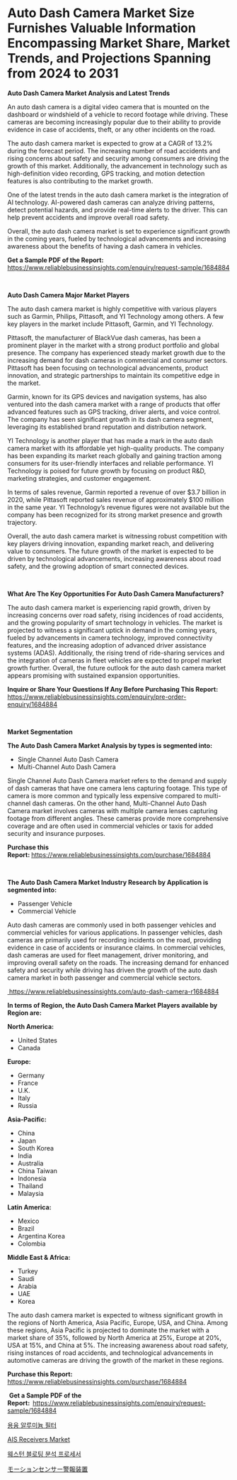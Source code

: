 <p><h1>Auto Dash Camera Market Size Furnishes Valuable Information Encompassing Market Share, Market Trends, and Projections Spanning from 2024 to 2031</h1></p><p><strong>Auto Dash Camera Market Analysis and Latest Trends</strong></p>
<p><p>An auto dash camera is a digital video camera that is mounted on the dashboard or windshield of a vehicle to record footage while driving. These cameras are becoming increasingly popular due to their ability to provide evidence in case of accidents, theft, or any other incidents on the road.</p><p>The auto dash camera market is expected to grow at a CAGR of 13.2% during the forecast period. The increasing number of road accidents and rising concerns about safety and security among consumers are driving the growth of this market. Additionally, the advancement in technology such as high-definition video recording, GPS tracking, and motion detection features is also contributing to the market growth.</p><p>One of the latest trends in the auto dash camera market is the integration of AI technology. AI-powered dash cameras can analyze driving patterns, detect potential hazards, and provide real-time alerts to the driver. This can help prevent accidents and improve overall road safety.</p><p>Overall, the auto dash camera market is set to experience significant growth in the coming years, fueled by technological advancements and increasing awareness about the benefits of having a dash camera in vehicles.</p></p>
<p><strong>Get a Sample PDF of the Report:&nbsp;</strong> <a href="https://www.reliablebusinessinsights.com/enquiry/request-sample/1684884">https://www.reliablebusinessinsights.com/enquiry/request-sample/1684884</a></p>
<p>&nbsp;</p>
<p><strong>Auto Dash Camera Major Market Players</strong></p>
<p><p>The auto dash camera market is highly competitive with various players such as Garmin, Philips, Pittasoft, and YI Technology among others. A few key players in the market include Pittasoft, Garmin, and YI Technology.</p><p>Pittasoft, the manufacturer of BlackVue dash cameras, has been a prominent player in the market with a strong product portfolio and global presence. The company has experienced steady market growth due to the increasing demand for dash cameras in commercial and consumer sectors. Pittasoft has been focusing on technological advancements, product innovation, and strategic partnerships to maintain its competitive edge in the market. </p><p>Garmin, known for its GPS devices and navigation systems, has also ventured into the dash camera market with a range of products that offer advanced features such as GPS tracking, driver alerts, and voice control. The company has seen significant growth in its dash camera segment, leveraging its established brand reputation and distribution network. </p><p>YI Technology is another player that has made a mark in the auto dash camera market with its affordable yet high-quality products. The company has been expanding its market reach globally and gaining traction among consumers for its user-friendly interfaces and reliable performance. YI Technology is poised for future growth by focusing on product R&D, marketing strategies, and customer engagement.</p><p>In terms of sales revenue, Garmin reported a revenue of over $3.7 billion in 2020, while Pittasoft reported sales revenue of approximately $100 million in the same year. YI Technology’s revenue figures were not available but the company has been recognized for its strong market presence and growth trajectory. </p><p>Overall, the auto dash camera market is witnessing robust competition with key players driving innovation, expanding market reach, and delivering value to consumers. The future growth of the market is expected to be driven by technological advancements, increasing awareness about road safety, and the growing adoption of smart connected devices.</p></p>
<p>&nbsp;</p>
<p><strong>What Are The Key Opportunities For Auto Dash Camera Manufacturers?</strong></p>
<p><p>The auto dash camera market is experiencing rapid growth, driven by increasing concerns over road safety, rising incidences of road accidents, and the growing popularity of smart technology in vehicles. The market is projected to witness a significant uptick in demand in the coming years, fueled by advancements in camera technology, improved connectivity features, and the increasing adoption of advanced driver assistance systems (ADAS). Additionally, the rising trend of ride-sharing services and the integration of cameras in fleet vehicles are expected to propel market growth further. Overall, the future outlook for the auto dash camera market appears promising with sustained expansion opportunities.</p></p>
<p><strong>Inquire or Share Your Questions If Any Before Purchasing This Report:</strong> <a href="https://www.reliablebusinessinsights.com/enquiry/pre-order-enquiry/1684884">https://www.reliablebusinessinsights.com/enquiry/pre-order-enquiry/1684884</a></p>
<p>&nbsp;</p>
<p><strong>Market Segmentation</strong></p>
<p><strong>The Auto Dash Camera Market Analysis by types is segmented into:</strong></p>
<p><ul><li>Single Channel Auto Dash Camera</li><li>Multi-Channel Auto Dash Camera</li></ul></p>
<p><p>Single Channel Auto Dash Camera market refers to the demand and supply of dash cameras that have one camera lens capturing footage. This type of camera is more common and typically less expensive compared to multi-channel dash cameras. On the other hand, Multi-Channel Auto Dash Camera market involves cameras with multiple camera lenses capturing footage from different angles. These cameras provide more comprehensive coverage and are often used in commercial vehicles or taxis for added security and insurance purposes.</p></p>
<p><strong>Purchase this Report:&nbsp;</strong><a href="https://www.reliablebusinessinsights.com/purchase/1684884">https://www.reliablebusinessinsights.com/purchase/1684884</a></p>
<p>&nbsp;</p>
<p><strong>The Auto Dash Camera Market Industry Research by Application is segmented into:</strong></p>
<p><ul><li>Passenger Vehicle</li><li>Commercial Vehicle</li></ul></p>
<p><p>Auto dash cameras are commonly used in both passenger vehicles and commercial vehicles for various applications. In passenger vehicles, dash cameras are primarily used for recording incidents on the road, providing evidence in case of accidents or insurance claims. In commercial vehicles, dash cameras are used for fleet management, driver monitoring, and improving overall safety on the roads. The increasing demand for enhanced safety and security while driving has driven the growth of the auto dash camera market in both passenger and commercial vehicle sectors.</p></p>
<p><a href="https://www.reliablebusinessinsights.com/auto-dash-camera-r1684884">&nbsp;https://www.reliablebusinessinsights.com/auto-dash-camera-r1684884</a></p>
<p><strong>In terms of Region, the Auto Dash Camera Market Players available by Region are:</strong></p>
<p>
    <p> <strong> North America: </strong>
        <ul>
            <li>United States</li>
            <li>Canada</li>
        </ul>
        </p> 
    <p> <strong> Europe: </strong>
        <ul>
            <li>Germany</li>
            <li>France</li>
            <li>U.K.</li>
            <li>Italy</li>
            <li>Russia</li>
        </ul>
        </p> 
    <p> <strong> Asia-Pacific: </strong>
        <ul>
            <li>China</li>
            <li>Japan</li>
            <li>South Korea</li>
            <li>India</li>
            <li>Australia</li>
            <li>China Taiwan</li>
            <li>Indonesia</li>
            <li>Thailand</li>
            <li>Malaysia</li>
        </ul>
        </p> 
    <p> <strong> Latin America: </strong>
        <ul>
            <li>Mexico</li>
            <li>Brazil</li>
            <li>Argentina Korea</li>
            <li>Colombia</li>
        </ul>
        </p> 
    <p> <strong> Middle East & Africa: </strong>
        <ul>
            <li>Turkey</li>
            <li>Saudi</li>
            <li>Arabia</li>
            <li>UAE</li>
            <li>Korea</li>
        </ul>
    </p>
    </p>
<p><p>The auto dash camera market is expected to witness significant growth in the regions of North America, Asia Pacific, Europe, USA, and China. Among these regions, Asia Pacific is projected to dominate the market with a market share of 35%, followed by North America at 25%, Europe at 20%, USA at 15%, and China at 5%. The increasing awareness about road safety, rising instances of road accidents, and technological advancements in automotive cameras are driving the growth of the market in these regions.</p></p>
<p><strong>Purchase this Report: </strong><a href="https://www.reliablebusinessinsights.com/purchase/1684884">https://www.reliablebusinessinsights.com/purchase/1684884</a></p>
<p>&nbsp;<strong>Get a Sample PDF of the Report:&nbsp;&nbsp;</strong><a href="https://www.reliablebusinessinsights.com/enquiry/request-sample/1684884">https://www.reliablebusinessinsights.com/enquiry/request-sample/1684884</a></p>
<p><strong></strong></p>
<p><p><a href="https://github.com/Howaoole34545/Market-Research-Report-List-2/blob/main/2925439105749.md">용융 알루미늄 필터</a></p><p><a href="https://issuu.com/reportprime-2/docs/ais-receivers-market-size-2030.pptx">AIS Receivers Market</a></p><p><a href="https://github.com/JackieFauhey9089475/Market-Research-Report-List-2/blob/main/9357098105750.md">웨스턴 블로팅 분석 프로세서</a></p><p><a href="https://github.com/FredaJerde/Market-Research-Report-List-1/blob/main/8874412110949.md">モーションセンサー警報装置</a></p></p>